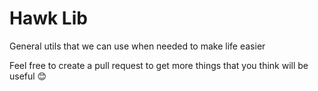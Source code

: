 # Hawk Lib
General utils that we can use when needed to make life easier

Feel free to create a pull request to get more things that you think will be useful 😊
